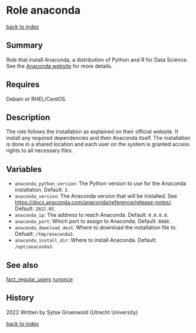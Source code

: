 # Role anaconda
[back to index](../index.md#Roles)

## Summary
Role that install Anaconda, a distribution of Python and R for Data Science. See the [Anaconda website](https://www.anaconda.com/) for more details.

## Requires
Debain or RHEL/CentOS.

## Description
The role follows the installation as explained on their official website. It install any required dependencies and then Anaconda itself. The installation is done in a shared location and each user on the system is granted access rights to all necessary files.

## Variables
* `anaconda_python_version`: The Python version to use for the Anaconda installation. Default: `3`.
* `anaconda_version`: The Anaconda version that will be installed. See https://docs.anaconda.com/anaconda/reference/release-notes/. Default: `2022.05`.
* `anaconda_ip`: The address to reach Anaconda. Default: `0.0.0.0`.
* `anaconda_port`: Which port to assign to Anaconda. Default: `8888`.
* `anaconda_download_dest`: Where to download the installation file to. Defualt: `/tmp/anaconda3`.
* `anaconda_install_dir`: Where to install Anaconda. Default: `/opt/anaconda3`.

## See also
[fact_regular_users](fact_regular_users.md)
[runonce](runonce.md)

## History
2022 Written by Sytse Groenwold (Utrecht University)

[back to index](../index.md#Roles)
